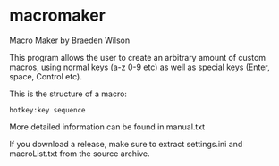 # macromaker
Macro Maker by Braeden Wilson

This program allows the user to create an arbitrary amount of custom macros, using normal keys (a-z 0-9 etc) as well as special keys (Enter, space, Control etc).

This is the structure of a macro:

	hotkey:key sequence

More detailed information can be found in manual.txt

If you download a release, make sure to extract settings.ini and macroList.txt from the source archive.
